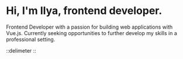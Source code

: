 # Hi, I'm Ilya, frontend developer.

Frontend Developer with a passion for building web applications with Vue.js. Currently seeking opportunities to further develop my skills in a professional setting.

::delimeter
::
